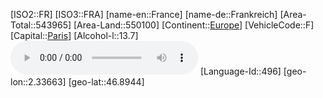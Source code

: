﻿---
location: [46.8944,2.33663]
type: Country
tags:
- geo/Country

SpocWebEntityId: 26896
isDeleted: false
confidential: public

---
[ISO2::FR]
[ISO3::FRA]
[name-en::France]
[name-de::Frankreich]
[Area-Total::543965]
[Area-Land::550100]
[Continent::[Europe](geo/Continent/Europe.md)]
[VehicleCode::F]
[Capital::[Paris](geo/Continent/Europe/France/Paris.md)]
[Alcohol-l::13.7]
![Anthem-France](xLarge/National-Anthem/Anthem-France.mp3)
[Language-Id::496]
[geo-lon::2.33663]
[geo-lat::46.8944]

